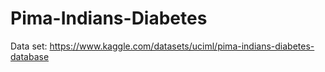 # Pima-Indians-Diabetes

Data set: https://www.kaggle.com/datasets/uciml/pima-indians-diabetes-database
